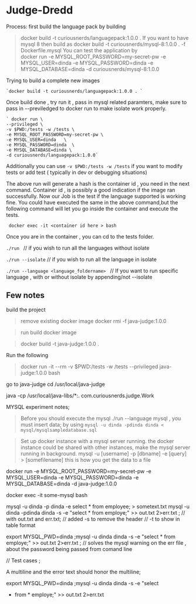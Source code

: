 # Judge-Dredd



Process: 
 first build the language pack by building 
>  docker build -t curiousnerds/languagepack:1.0.0 . 
If you want to have mysql 8 then build as 
>  docker build -t curiousnerds/mysql-8:1.0.0 . -f Dockerfile.mysql
    You can test the application by  
>       docker run -e MYSQL_ROOT_PASSWORD=my-secret-pw -e MYSQL_USER=dinda  -e MYSQL_PASSWORD=dinda  -e MYSQL_DATABASE=dinda -d curiousnerds/mysql-8:1.0.0



Trying to build a complete new images 

    `docker build -t curiousnerds/languagepack:1.0.0 . `
    
Once build done , try run it , pass in mysql related paramters, make sure to pass in --previledged to docker run to make isolate work properly.
    
    ` docker run \
    --privileged \
    -v $PWD:/tests -w /tests \
    -e MYSQL_ROOT_PASSWORD=my-secret-pw \
    -e MYSQL_USER=dinda   \
    -e MYSQL_PASSWORD=dinda  \
    -e MYSQL_DATABASE=dinda \
    -d curiousnerds/languagepack:1.0.0`

Additionally you can use `-v $PWD:/tests -w /tests` if you want to modify tests or add test ( typically in dev or debugging situations)
    
    
The above run will generate a hash is the container id , you need in the next command. Container id , is possibly
a good indication if the image ran successfully. Now our Job is the test if the language supported is working fine. You could have executed the same
in the above command,but the following command will let you go inside the container and execute the tests.
    
` docker exec -it <container id here > bash`

Once you are in the container , you can cd to the tests folder.

`./run ` // if you wish to run all the languages without isolate

`./run --isolate`  // if you wish to run all the language in isolate 

`./run --language <language_foldername> ` // If you want to run specific language , with or without isolate by appending/not  --isolate



## Few notes 
 build the project

> remove existing docker image
 docker rmi -f java-judge:1.0.0

> run build docker image

> docker build -t java-judge:1.0.0 .

Run the following

> docker run -it --rm -v $PWD:/tests -w /tests --privileged java-judge:1.0.0 bash

go to java-judge
cd /usr/local/java-judge

java -cp /usr/local/java-libs/*:. com.curiousnerds.judge.Work


MYSQL experiment notes; 
> Before you should execute the mysql ./run --language mysql , you must insert data; by using
> `mysql -u dinda -pdinda dinda < mysql/mysqlsampledatabase.sql`

> Set up docker instance with a mysql server running. 
> the docker instance could be shared with other instances, make the mysql server running in background. 
> mysql -u [username] -p [dbname] -e [query] > [somefilename] this is how you get the data to a file 

 docker run -e MYSQL_ROOT_PASSWORD=my-secret-pw -e MYSQL_USER=dinda  -e MYSQL_PASSWORD=dinda  -e MYSQL_DATABASE=dinda -d java-judge:1.0.0

 docker exec -it some-mysql bash

 mysql -u dinda -p dinda -e select * from employee;  > sometext.txt
mysql -u dinda -pdinda dinda -s -e "select * from employe;" >> out.txt  2>err.txt ; // with out.txt and err.txt; // added -s to remove the header  // -t to show in table format 



export MYSQL_PWD=dinda ;mysql -u dinda  dinda -s -e "select * from employe;" >> out.txt  2>err.txt ; // solves the mysql warning on the err file , about the password being passed from comand line 


// Test cases ; 

A multiline and the error text should honor the multiline;

export MYSQL_PWD=dinda ;mysql -u dinda  dinda -s -e "select 
* from *
employe;" >> out.txt  2>err.txt  


